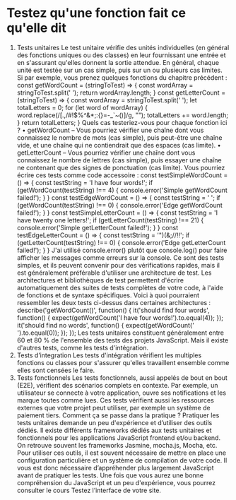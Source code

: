 # Testez qu'une fonction fait ce qu'elle dit

1. Tests unitaires
   Le test unitaire vérifie des unités individuelles (en général des fonctions uniques ou des classes) en leur fournissant une entrée et en s'assurant qu'elles donnent la sortie attendue.
   En général, chaque unité est testée sur un cas simple, puis sur un ou plusieurs cas limites.
   Si par exemple, vous prenez quelques fonctions du chapitre précédent :
   const getWordCount = (stringToTest) => {
   const wordArray = stringToTest.split(' ');
   return wordArray.length;
   }
   const getLetterCount = (stringToTest) => {
   const wordArray = stringToTest.split(' ');
   let totalLetters = 0;
   for (let word of wordArray) {
   word.replace(/[.,\/#!$%\^&\*;:{}=\-_`~()]/g, "");
   totalLetters += word.length;
   }
   return totalLetters;
   }
   Quels cas testeriez-vous pour chaque fonction ici ?
   • getWordCount – Vous pourriez vérifier une chaîne dont vous connaissez le nombre de mots (cas simple), puis peut-être une chaîne vide, et une chaîne qui ne contiendrait que des espaces (cas limite).
   • getLetterCount – Vous pourriez vérifier une chaîne dont vous connaissez le nombre de lettres (cas simple), puis essayer une chaîne ne contenant que des signes de ponctuation (cas limite).
   Vous pourriez écrire ces tests comme code accessoire :
   const testSimpleWordCount = () => {
   const testString = 'I have four words!';
   if (getWordCount(testString) !== 4) {
   console.error('Simple getWordCount failed!');
   }
   }
   const testEdgeWordCount = () => {
   const testString = ' ';
   if (getWordCount(testString) !== 0) {
   console.error('Edge getWordCount failed!');
   }
   }
   const testSimpleLetterCount = () => {
   const testString = 'I have twenty one letters!';
   if (getLetterCount(testString) !== 21) {
   console.error('Simple getLetterCount failed!');
   }
   }
   const testEdgeLetterCount = () => {
   const testString = '")(&;//!!';
   if (getLetterCount(testString) !== 0) {
   console.error('Edge getLetterCount failed!');
   }
   }
   J'ai utilisé console.error() plutôt que console.log() pour faire afficher les messages comme erreurs sur la console.
   Ce sont des tests simples, et ils peuvent convenir pour des vérifications rapides, mais il est généralement préférable d'utiliser une architecture de test.
   Les architectures et bibliothèques de test permettent d'écrire automatiquement des suites de tests complètes de votre code, à l'aide de fonctions et de syntaxe spécifiques. Voici à quoi pourraient ressembler les deux tests ci-dessus dans certaines architectures :
   describe('getWordCount()', function() {
   it('should find four words', function() {
   expect(getWordCount('I have four words!').to.equal(4));
   });
   it('should find no words', function() {
   expect(getWordCount(' ').to.equal(0));
   });
   });
   Les tests unitaires constituent généralement entre 60 et 80 % de l'ensemble des tests des projets JavaScript. Mais il existe d'autres tests, comme les tests d'intégration.
2. Tests d’integration
   Les tests d'intégration vérifient les multiples fonctions ou classes pour s'assurer qu'elles travaillent ensemble comme elles sont censées le faire.
3. Tests fonctionnels
   Les tests fonctionnels, aussi appelés de bout en bout (E2E), vérifient des scénarios complets en contexte. Par exemple, un utilisateur se connecte à votre application, ouvre ses notifications et les marque toutes comme lues. Ces tests vérifient aussi les ressources externes que votre projet peut utiliser, par exemple un système de paiement tiers.
   Comment ça se passe dans la pratique ?
   Pratiquer les tests unitaires demande un peu d'expérience et d’utiliser des outils dédiés. Il existe différents frameworks dédiés aux tests unitaires et fonctionnels pour les applications JavaScript frontend et/ou backend. On retrouve souvent les frameworks Jasmine, mocha.js, Mocha, etc.
   Pour utiliser ces outils, il est souvent nécessaire de mettre en place une configuration particulière et un système de compilation de votre code. Il vous est donc nécessaire d’appréhender plus largement JavaScript avant de pratiquer les tests. Une fois que vous aurez une bonne compréhension du JavaScript et un peu d'expérience, vous pourrez consulter le cours Testez l’interface de votre site.
